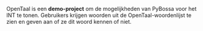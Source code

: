 OpenTaal is een **demo-project** om de mogelijkheden van PyBossa voor het INT
te tonen. Gebruikers krijgen woorden uit de OpenTaal-woordenlijst te zien en
geven aan of ze dit woord kennen of niet.

